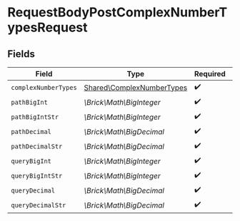 # RequestBodyPostComplexNumberTypesRequest


## Fields

| Field                                                                  | Type                                                                   | Required                                                               | Description                                                            | Example                                                                |
| ---------------------------------------------------------------------- | ---------------------------------------------------------------------- | ---------------------------------------------------------------------- | ---------------------------------------------------------------------- | ---------------------------------------------------------------------- |
| `complexNumberTypes`                                                   | [Shared\ComplexNumberTypes](../../Models/Shared/ComplexNumberTypes.md) | :heavy_check_mark:                                                     | N/A                                                                    |                                                                        |
| `pathBigInt`                                                           | *\Brick\Math\BigInteger*                                               | :heavy_check_mark:                                                     | N/A                                                                    | 8821239038968084                                                       |
| `pathBigIntStr`                                                        | *\Brick\Math\BigInteger*                                               | :heavy_check_mark:                                                     | N/A                                                                    | 9223372036854775808                                                    |
| `pathDecimal`                                                          | *\Brick\Math\BigDecimal*                                               | :heavy_check_mark:                                                     | N/A                                                                    | 3.141592653589793                                                      |
| `pathDecimalStr`                                                       | *\Brick\Math\BigDecimal*                                               | :heavy_check_mark:                                                     | N/A                                                                    | 3.14159265358979344719667586                                           |
| `queryBigInt`                                                          | *\Brick\Math\BigInteger*                                               | :heavy_check_mark:                                                     | N/A                                                                    | 8821239038968084                                                       |
| `queryBigIntStr`                                                       | *\Brick\Math\BigInteger*                                               | :heavy_check_mark:                                                     | N/A                                                                    | 9223372036854775808                                                    |
| `queryDecimal`                                                         | *\Brick\Math\BigDecimal*                                               | :heavy_check_mark:                                                     | N/A                                                                    | 3.141592653589793                                                      |
| `queryDecimalStr`                                                      | *\Brick\Math\BigDecimal*                                               | :heavy_check_mark:                                                     | N/A                                                                    | 3.14159265358979344719667586                                           |